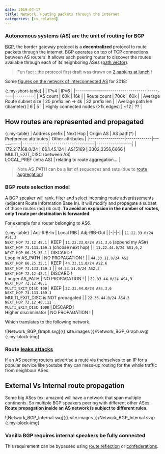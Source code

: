 ```yaml
---
date: 2019-04-17
title: Network, Routing packets through the internet
categories: [cs_related]
---
```


### Autonomous systems (AS) are the unit of routing for BGP

[BGP][0], the border gateway protocol is a **decentralized** protocol to route packets through the internet.
BGP operates on top of TCP connections between AS routers. 
It allows each peering router to discover the routes available through each of its neighboring ASes ([path vector][4]).
> Fun fact : the protocol first draft was drawn on [2 napkins at lunch][2] !

Some [figures on the network of interconnected AS][3] for 2018:

{:.my-short-table}
|                                    | IPv4     | IPv6     |
|------------------------------------|----------|----------|
| AS count                           | 60k      | 16k      |
| Route count                        | 700k     | 60k      |
| Average Route subnet size          | 20 prefix len => 4k | 32 prefix len |
| Average path len (diameter)        | 6        | 5        | 
| Highly connected nodes (>1k edges) | ~12      | ??       | 


## How routes are represented and propagated

{:.my-table}
| Address prefix   | Next Hop    | Origin AS | AS path(\*) | Preference attributes | Other attributes |
|------------------|-------------|-----------|-------------|-----------------------|------------------|
| 172.217.168.0/24 | 66.1.45.124 | AS15169   | 3302,3356,6666 | MULTI_EXIT_DISC (between AS)<br/>LOCAL_PREF (intra AS) | relating to route aggregation... |

> Note AS\_PATH can be a list of sequences and sets (due to [route aggregation][10])

### BGP route selection model

A BGP speaker will [rank, filter and select][11] incoming route advertissements (adjacent Route Information Base In). It will modify and propagate a subset of those routes (adj rib out).
**To avoid an explosion in the number of routes, only 1 route per destination is forwarded**

For example for a router belonging to AS6.

{:.my-table}
| Adj-RIB-In | Local RIB | Adj-RIB-Out |
|-|-|-|
| `11.22.33.0/24 AS1,3`<br/>`NEXT_HOP 72.12.48.1`   | KEEP | `11.22.33.0/24 AS1,3,6` (append my AS#)<br/>`NEXT_HOP 73.133.159.1` (choose next hop) |
| `11.22.44.0/24 AS1,6,2`<br/>`NEXT_HOP 66.25.35.1` | DISCARD !<br/>Loop in AS_PATH | NO PROPAGATION ! |
| `44.33.11.0/24 AS2`<br/>`NEXT_HOP 66.25.35.1`     | KEEP | `44.33.11.0/24 AS2,6`<br/>`NEXT_HOP 73.133.159.1` |
| `44.33.11.0/24 AS2,3`<br/>`NEXT_HOP 72.12.48.1`   | DISCARD !<br/>Longer AS_PATH | NO PROPAGATION ! |
| `22.33.44.0/24 AS4,3`<br/>`NEXT_HOP 72.12.48.1`<br/>`MULTI_EXIT_DISC 100`    | KEEP | `22.33.44.0/24 AS4,3,6`<br/>`NEXT_HOP 73.133.159.1`<br/>MULTI_EXIT_DISC is NOT propagated |
| `22.33.44.0/24 AS4,3`<br/>`NEXT_HOP 72.12.48.111`<br/>`MULTI_EXIT_DISC 1000` | DISCARD !<br/>Higher discriminator | NO PROPAGATION ! |

Which translates to the following network.

![Network_BGP_Graph.svg]({{ site.images }}/Network_BGP_Graph.svg){:.my-block-img}

### Route [leaks attacks][1]

If an AS peering routers advertise a route via themselves to an IP for a popular service like youtube they can mess-up routing for the whole traffic from neighbour ASes.


## External Vs Internal route propagation

Some big ASes (ex: amazon) will have a network that span multiple continents. So multiple BGP speakers peering with different other ASes.
**Route propagation inside an AS network is subject to different rules**.

![Network_BGP_Internal.svg]({{ site.images }}/Network_BGP_Internal.svg){:.my-block-img}

### Vanilla BGP requires internal speakers be fully connected

This requirement can be bypassed using [route reflection][6] or [confederations][5].

[0]:https://tools.ietf.org/html/rfc4271#section-3
[1]:https://blog.cloudflare.com/why-google-went-offline-today-and-a-bit-about/
[2]:https://www.computerhistory.org/atchm/the-two-napkin-protocol/
[3]:https://blog.apnic.net/2019/01/16/bgp-in-2018-the-bgp-table/
[4]:https://training.apnic.net/wp-content/uploads/sites/2/2016/11/eROU03_BGP_Basics.pdf
[5]:https://tools.ietf.org/html/rfc5065
[6]:https://tools.ietf.org/html/rfc4456
[10]:https://tools.ietf.org/html/rfc4271#section-9.2.2.2
[11]:https://tools.ietf.org/html/rfc4271#section-9.1
